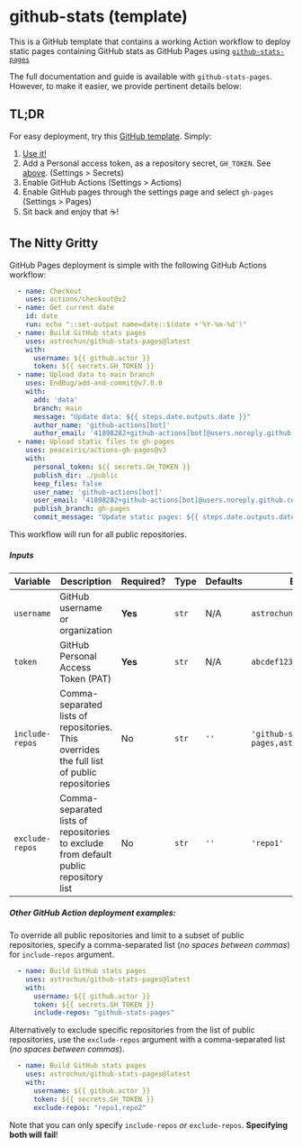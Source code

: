# github-stats (template)

This is a GitHub template that contains a working Action workflow to deploy
static pages containing GitHub stats as GitHub Pages using
[`github-stats-pages`](https://github.com/astrochun/github-stats-pages)

The full documentation and guide is available with `github-stats-pages`.
However, to make it easier, we provide pertinent details below:

## TL;DR
For easy deployment, try this
[GitHub template](https://github.com/astrochun/github-stats). Simply:

1. [Use it!](https://github.com/astrochun/github-stats/generate)
2. Add a Personal access token, as a repository secret, `GH_TOKEN`.
   See [above](#requirements). (Settings > Secrets)
3. Enable GitHub Actions (Settings > Actions)
4. Enable GitHub pages through the settings page and select `gh-pages` (Settings > Pages)
5. Sit back and enjoy that ☕️!

## The Nitty Gritty

GitHub Pages deployment is simple with the following GitHub Actions workflow:

```yaml
  - name: Checkout
    uses: actions/checkout@v2
  - name: Get current date
    id: date
    run: echo "::set-output name=date::$(date +'%Y-%m-%d')"
  - name: Build GitHub stats pages
    uses: astrochun/github-stats-pages@latest
    with:
      username: ${{ github.actor }}
      token: ${{ secrets.GH_TOKEN }}
  - name: Upload data to main branch
    uses: EndBug/add-and-commit@v7.0.0
    with:
      add: 'data'
      branch: main
      message: "Update data: ${{ steps.date.outputs.date }}"
      author_name: 'github-actions[bot]'
      author_email: '41898282+github-actions[bot]@users.noreply.github.com'
  - name: Upload static files to gh-pages
    uses: peaceiris/actions-gh-pages@v3
    with:
      personal_token: ${{ secrets.GH_TOKEN }}
      publish_dir: ./public
      keep_files: false
      user_name: 'github-actions[bot]'
      user_email: '41898282+github-actions[bot]@users.noreply.github.com'
      publish_branch: gh-pages
      commit_message: "Update static pages: ${{ steps.date.outputs.date }}"
```

This workflow will run for all public repositories.

##### Inputs

| Variable        | Description                        | Required? | Type  | Defaults | Examples         |
| --------------- | ---------------------------------- | --------- | ----- | -------- | ---------------- |
| `username`      | GitHub username or organization    | **Yes**   | `str` | N/A      | `astrochun`      |
| `token`         | GitHub Personal Access Token (PAT) | **Yes**   | `str` | N/A      | `abcdef12345678` |
| `include-repos` | Comma-separated lists of repositories. This overrides the full list of public repositories | No | `str` | `''` | `'github-stats-pages,astrochun.github.io'`
| `exclude-repos` | Comma-separated lists of repositories to exclude from default public repository list | No | `str` | `''` | `'repo1'` |

##### Other GitHub Action deployment examples:

To override all public repositories and limit to a subset of public repositories,
specify a comma-separated list (_no spaces between commas_) for `include-repos` argument.

```yaml
  - name: Build GitHub stats pages
    uses: astrochun/github-stats-pages@latest
    with:
      username: ${{ github.actor }}
      token: ${{ secrets.GH_TOKEN }}
      include-repos: "github-stats-pages"
```

Alternatively to exclude specific repositories from the list of public repositories,
use the `exclude-repos` argument with a comma-separated list (_no spaces between commas_).

```yaml
  - name: Build GitHub stats pages
    uses: astrochun/github-stats-pages@latest
    with:
      username: ${{ github.actor }}
      token: ${{ secrets.GH_TOKEN }}
      exclude-repos: "repo1,repo2"
```

Note that you can only specify `include-repos` _or_ `exclude-repos`.
**Specifying both will fail**!
